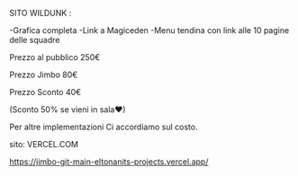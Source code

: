 SITO WILDUNK :

-Grafica completa 
-Link a Magiceden 
-Menu tendina con link alle 10 pagine delle squadre 

Prezzo al pubblico 250€

Prezzo Jimbo 80€

Prezzo Sconto 40€ 

(Sconto 50% se vieni in sala❤)


Per altre implementazioni 
Ci accordiamo sul costo.

sito: VERCEL.COM


https://jimbo-git-main-eltonanits-projects.vercel.app/